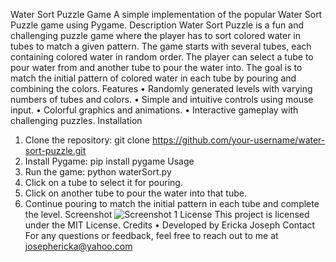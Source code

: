 Water Sort Puzzle Game
A simple implementation of the popular Water Sort Puzzle game using Pygame.
Description
Water Sort Puzzle is a fun and challenging puzzle game where the player has to sort colored water in tubes to match a given pattern. The game starts with several tubes, each containing colored water in random order. The player can select a tube to pour water from and another tube to pour the water into. The goal is to match the initial pattern of colored water in each tube by pouring and combining the colors.
Features
•	Randomly generated levels with varying numbers of tubes and colors.
•	Simple and intuitive controls using mouse input.
•	Colorful graphics and animations.
•	Interactive gameplay with challenging puzzles.
Installation
1.	Clone the repository: git clone https://github.com/your-username/water-sort-puzzle.git
2.	Install Pygame: pip install pygame
Usage
1.	Run the game: python waterSort.py
2.	Click on a tube to select it for pouring.
3.	Click on another tube to pour the water into that tube.
4.	Continue pouring to match the initial pattern in each tube and complete the level.
Screenshot
![Screenshot 1](screenshots/screenshot1.png)
License
This project is licensed under the MIT License.
Credits
•	Developed by Ericka Joseph
Contact
For any questions or feedback, feel free to reach out to me at josephericka@yahoo.com


